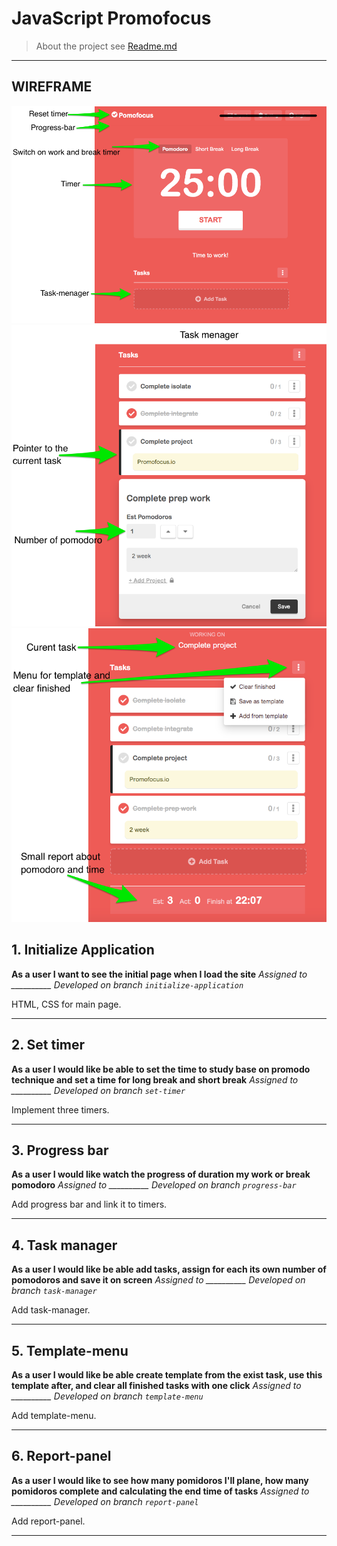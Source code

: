 # JavaScript Promofocus

> About the project see [Readme.md](README.md)
---

## WIREFRAME

 ![wireframe1](./wireframe1.png)  
 ![wireframe2](./wireframe2.png)  
 ![wireframe3](./wireframe3.png)  

## 1. Initialize Application

__As a user I want to see the initial page when I load the site__
*Assigned to __________*
*Developed on branch `initialize-application`*

HTML, CSS for main page. 

---

## 2. Set timer

__As a user I would like be able to set the time to study base on promodo technique and set a time for long break and short break__
*Assigned to __________*
*Developed on branch `set-timer`*

Implement three timers. 

---

## 3. Progress bar

__As a user I would like watch the progress of duration my work or break pomodoro__
*Assigned to __________*
*Developed on branch `progress-bar`*

Add progress bar and link it to timers. 

---

## 4. Task manager

__As a user I would like be able add tasks, assign for each its own number of pomodoros and save it on screen__
*Assigned to __________*
*Developed on branch `task-manager`*

Add task-manager.

---

## 5. Template-menu

__As a user I would like be able create template from the exist task, use this template after, and clear all finished tasks with one click__
*Assigned to __________*
*Developed on branch `template-menu`*

Add template-menu. 

---

## 6. Report-panel

__As a user I would like to see how many pomidoros I'll plane, how many pomidoros complete and calculating the end time of tasks__
*Assigned to __________*
*Developed on branch `report-panel`*

Add report-panel. 

---